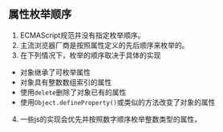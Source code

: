 ## 属性枚举顺序
1. ECMAScript规范并没有指定枚举顺序。
2. 主流浏览器厂商是按照属性定义的先后顺序来枚举的。
3. 在下列情况下，枚举的顺序取决于具体的实现
* 对象继承了可枚举属性
* 对象具有整数数组索引的属性
* 使用`delete`删除了对象已有的属性
* 使用`Object.defineProperty()`或类似的方法改变了对象的属性
4. 一些js的实现会优先并按照数字顺序枚举整数类型的属性，